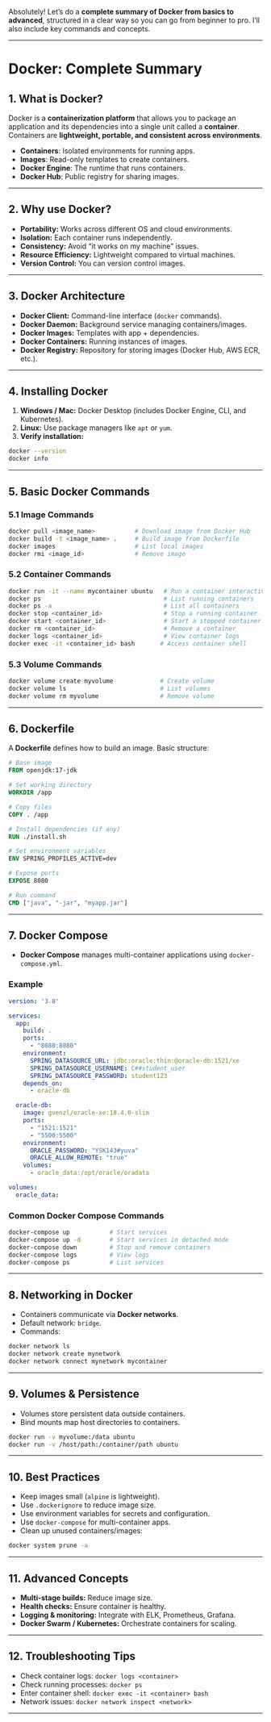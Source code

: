Absolutely! Let’s do a **complete summary of Docker from basics to advanced**, structured in a clear way so you can go from beginner to pro. I’ll also include key commands and concepts.

---

# **Docker: Complete Summary**

## **1. What is Docker?**

Docker is a **containerization platform** that allows you to package an application and its dependencies into a single unit called a **container**. Containers are **lightweight, portable, and consistent across environments**.

* **Containers**: Isolated environments for running apps.
* **Images**: Read-only templates to create containers.
* **Docker Engine**: The runtime that runs containers.
* **Docker Hub**: Public registry for sharing images.

---

## **2. Why use Docker?**

* **Portability:** Works across different OS and cloud environments.
* **Isolation:** Each container runs independently.
* **Consistency:** Avoid “it works on my machine” issues.
* **Resource Efficiency:** Lightweight compared to virtual machines.
* **Version Control:** You can version control images.

---

## **3. Docker Architecture**

* **Docker Client:** Command-line interface (`docker` commands).
* **Docker Daemon:** Background service managing containers/images.
* **Docker Images:** Templates with app + dependencies.
* **Docker Containers:** Running instances of images.
* **Docker Registry:** Repository for storing images (Docker Hub, AWS ECR, etc.).

---

## **4. Installing Docker**

1. **Windows / Mac:** Docker Desktop (includes Docker Engine, CLI, and Kubernetes).
2. **Linux:** Use package managers like `apt` or `yum`.
3. **Verify installation:**

```bash
docker --version
docker info
```

---

## **5. Basic Docker Commands**

### **5.1 Image Commands**

```bash
docker pull <image_name>           # Download image from Docker Hub
docker build -t <image_name> .     # Build image from Dockerfile
docker images                      # List local images
docker rmi <image_id>              # Remove image
```

### **5.2 Container Commands**

```bash
docker run -it --name mycontainer ubuntu   # Run a container interactively
docker ps                                  # List running containers
docker ps -a                               # List all containers
docker stop <container_id>                 # Stop a running container
docker start <container_id>                # Start a stopped container
docker rm <container_id>                   # Remove a container
docker logs <container_id>                 # View container logs
docker exec -it <container_id> bash       # Access container shell
```

### **5.3 Volume Commands**

```bash
docker volume create myvolume             # Create volume
docker volume ls                          # List volumes
docker volume rm myvolume                 # Remove volume
```

---

## **6. Dockerfile**

A **Dockerfile** defines how to build an image. Basic structure:

```dockerfile
# Base image
FROM openjdk:17-jdk

# Set working directory
WORKDIR /app

# Copy files
COPY . /app

# Install dependencies (if any)
RUN ./install.sh

# Set environment variables
ENV SPRING_PROFILES_ACTIVE=dev

# Expose ports
EXPOSE 8080

# Run command
CMD ["java", "-jar", "myapp.jar"]
```

---

## **7. Docker Compose**

* **Docker Compose** manages multi-container applications using `docker-compose.yml`.

### **Example**

```yaml
version: '3.8'

services:
  app:
    build: .
    ports:
      - "8080:8080"
    environment:
      SPRING_DATASOURCE_URL: jdbc:oracle:thin:@oracle-db:1521/xe
      SPRING_DATASOURCE_USERNAME: C##student_user
      SPRING_DATASOURCE_PASSWORD: student123
    depends_on:
      - oracle-db

  oracle-db:
    image: gvenzl/oracle-xe:18.4.0-slim
    ports:
      - "1521:1521"
      - "5500:5500"
    environment:
      ORACLE_PASSWORD: "YSK143#yuva"
      ORACLE_ALLOW_REMOTE: "true"
    volumes:
      - oracle_data:/opt/oracle/oradata

volumes:
  oracle_data:
```

### **Common Docker Compose Commands**

```bash
docker-compose up           # Start services
docker-compose up -d        # Start services in detached mode
docker-compose down         # Stop and remove containers
docker-compose logs         # View logs
docker-compose ps           # List services
```

---

## **8. Networking in Docker**

* Containers communicate via **Docker networks**.
* Default network: `bridge`.
* Commands:

```bash
docker network ls
docker network create mynetwork
docker network connect mynetwork mycontainer
```

---

## **9. Volumes & Persistence**

* Volumes store persistent data outside containers.
* Bind mounts map host directories to containers.

```bash
docker run -v myvolume:/data ubuntu
docker run -v /host/path:/container/path ubuntu
```

---

## **10. Best Practices**

* Keep images small (`alpine` is lightweight).
* Use `.dockerignore` to reduce image size.
* Use environment variables for secrets and configuration.
* Use `docker-compose` for multi-container apps.
* Clean up unused containers/images:

```bash
docker system prune -a
```

---

## **11. Advanced Concepts**

* **Multi-stage builds:** Reduce image size.
* **Health checks:** Ensure container is healthy.
* **Logging & monitoring:** Integrate with ELK, Prometheus, Grafana.
* **Docker Swarm / Kubernetes:** Orchestrate containers for scaling.

---

## **12. Troubleshooting Tips**

* Check container logs: `docker logs <container>`
* Check running processes: `docker ps`
* Enter container shell: `docker exec -it <container> bash`
* Network issues: `docker network inspect <network>`

---


